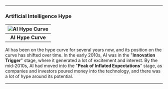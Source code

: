 
---

### Artificial Intelligence Hype


| ![AI Hype Curve](/img/ai_hype.png) |
|:--:|
| <b>AI Hype Curve</b> |

 AI has been on the hype curve for several years now, and its position on the curve has shifted over time. In the early 2010s, AI was in the "**Innovation Trigger**" stage, where it generated a lot of excitement and interest. By the mid-2010s, AI had moved into the "**Peak of Inflated Expectations**" stage, as companies and investors poured money into the technology, and there was a lot of hype around its potential.

---
